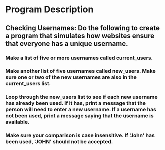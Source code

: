# Program Description

## Checking Usernames: Do the following to create a program that simulates how websites ensure that everyone has a unique username.

### Make a list of five or more usernames called current_users.

### Make another list of five usernames called new_users. Make sure one or two of the new usernames are also in the current_users list.

### Loop through the new_users list to see if each new username has already been used. If it has, print a message that the person will need to enter a new username. If a username has not been used, print a message saying that the username is available.

### Make sure your comparison is case insensitive. If 'John' has been used, 'JOHN' should not be accepted.

